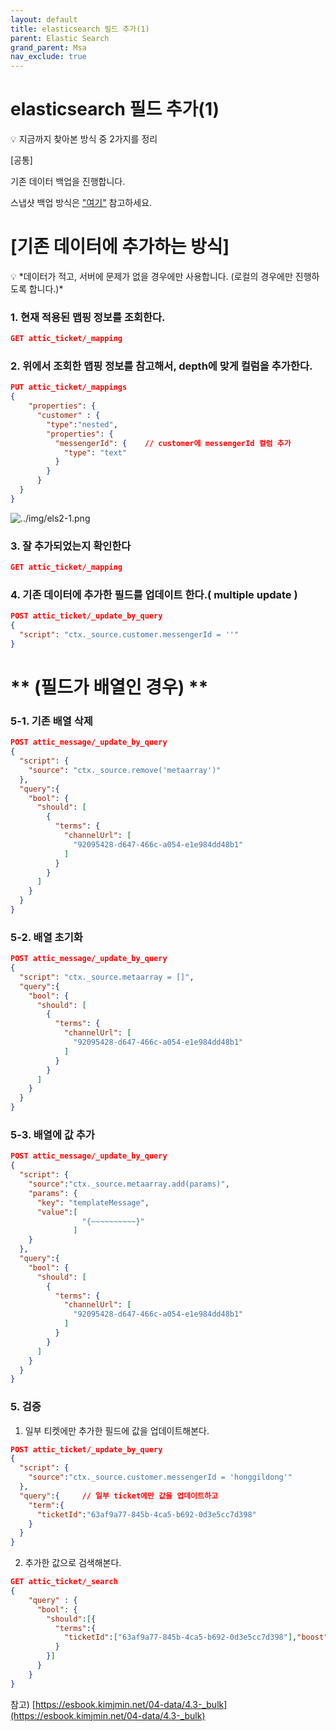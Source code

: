 ```yaml
---
layout: default
title: elasticsearch 필드 추가(1)
parent: Elastic Search
grand_parent: Msa
nav_exclude: true
---
```


# elasticsearch 필드 추가(1)

<aside>
💡 지금까지 찾아본 방식 중 2가지를 정리

</aside>

[공통] 

기존 데이터 백업을 진행합니다.

스냅샷 백업 방식은 ["여기"](elasticsearch%20%E1%84%89%E1%85%B3%E1%84%82%E1%85%A2%E1%86%B8%E1%84%89%E1%85%A3%E1%86%BA%20%E1%84%89%E1%85%A2%E1%86%BC%E1%84%89%E1%85%A5%E1%86%BC%20%E1%84%87%E1%85%A9%E1%86%A8%E1%84%8B%E1%85%AF%E1%86%AB%20%E1%84%89%E1%85%A1%E1%86%A8%E1%84%8C%E1%85%A6%20ab7073fe4fe247b19f91220552094a42.md) 참고하세요.

# [기존 데이터에 추가하는 방식]

<aside>
💡 *데이터가 적고, 서버에 문제가 없을 경우에만 사용합니다.  (로컬의 경우에만 진행하도록 합니다.)*

</aside>

### 1. 현재 적용된 맵핑 정보를 조회한다.

```json
GET attic_ticket/_mapping
```

### 2. 위에서 조회한 맵핑 정보를 참고해서, depth에 맞게 컬럼을 추가한다.

```json
PUT attic_ticket/_mappings
{
    "properties": {
      "customer" : {
        "type":"nested",
        "properties": {
          "messengerId": {    // customer에 messengerId 컬럼 추가
            "type": "text"
          }
        }
      }
  }
}
```

![../img/els2-1.png](../img/els2-1.png)

### 3. 잘 추가되었는지 확인한다

```json
GET attic_ticket/_mapping
```

### 4. 기존 데이터에 추가한 필드를 업데이트 한다.( multiple update )

```json
POST attic_ticket/_update_by_query
{
  "script": "ctx._source.customer.messengerId = ''"
}
```

# ** (필드가 배열인 경우) **

### 5-1. 기존 배열 삭제

```json
POST attic_message/_update_by_query
{
  "script": {
    "source": "ctx._source.remove('metaarray')"
  },
  "query":{
    "bool": {
      "should": [
        {
          "terms": {
            "channelUrl": [
              "92095428-d647-466c-a054-e1e984dd48b1"
            ]
          }
        }
      ]
    }
  }
}
```

### 5-2. 배열 초기화

```json
POST attic_message/_update_by_query
{
  "script": "ctx._source.metaarray = []",
  "query":{
    "bool": {
      "should": [
        {
          "terms": {
            "channelUrl": [
              "92095428-d647-466c-a054-e1e984dd48b1"
            ]
          }
        }
      ]
    }
  }
}
```

### 5-3. 배열에 값 추가

```json
POST attic_message/_update_by_query
{
  "script": {
    "source":"ctx._source.metaarray.add(params)",
    "params": {
      "key": "templateMessage",
      "value":[
                "{~~~~~~~~~~}"
              ]
    }
  },
  "query":{
    "bool": {
      "should": [
        {
          "terms": {
            "channelUrl": [
              "92095428-d647-466c-a054-e1e984dd48b1"
            ]
          }
        }
      ]
    }
  }
}
```

### 5.  검증

1. 일부 티켓에만 추가한 필드에 값을 업데이트해본다.

```json
POST attic_ticket/_update_by_query
{
  "script": {
    "source":"ctx._source.customer.messengerId = 'honggildong'"
  },
  "query":{     // 일부 ticket에만 값을 업데이트하고
    "term":{
      "ticketId":"63af9a77-845b-4ca5-b692-0d3e5cc7d398"
    }
  }
}
```

 2. 추가한 값으로 검색해본다.

```json
GET attic_ticket/_search
{
    "query" : {
      "bool": {
        "should":[{
          "terms":{
            "ticketId":["63af9a77-845b-4ca5-b692-0d3e5cc7d398"],"boost":1.0
          }
        }]
      }
    }
}
```

참고) [https://esbook.kimjmin.net/04-data/4.3-_bulk](https://esbook.kimjmin.net/04-data/4.3-_bulk)